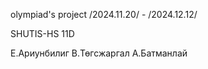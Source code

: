 olympiad's project /2024.11.20/ - /2024.12.12/

SHUTIS-HS 11D 

E.Ариунбилиг
B.Төгсжаргал
A.Батманлай

